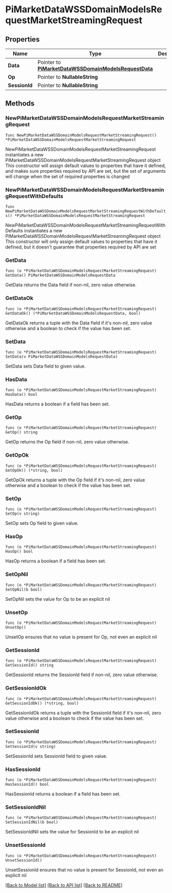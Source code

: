 # PiMarketDataWSSDomainModelsRequestMarketStreamingRequest

## Properties

Name | Type | Description | Notes
------------ | ------------- | ------------- | -------------
**Data** | Pointer to [**PiMarketDataWSSDomainModelsRequestData**](PiMarketDataWSSDomainModelsRequestData.md) |  | [optional] 
**Op** | Pointer to **NullableString** |  | [optional] 
**SessionId** | Pointer to **NullableString** |  | [optional] 

## Methods

### NewPiMarketDataWSSDomainModelsRequestMarketStreamingRequest

`func NewPiMarketDataWSSDomainModelsRequestMarketStreamingRequest() *PiMarketDataWSSDomainModelsRequestMarketStreamingRequest`

NewPiMarketDataWSSDomainModelsRequestMarketStreamingRequest instantiates a new PiMarketDataWSSDomainModelsRequestMarketStreamingRequest object
This constructor will assign default values to properties that have it defined,
and makes sure properties required by API are set, but the set of arguments
will change when the set of required properties is changed

### NewPiMarketDataWSSDomainModelsRequestMarketStreamingRequestWithDefaults

`func NewPiMarketDataWSSDomainModelsRequestMarketStreamingRequestWithDefaults() *PiMarketDataWSSDomainModelsRequestMarketStreamingRequest`

NewPiMarketDataWSSDomainModelsRequestMarketStreamingRequestWithDefaults instantiates a new PiMarketDataWSSDomainModelsRequestMarketStreamingRequest object
This constructor will only assign default values to properties that have it defined,
but it doesn't guarantee that properties required by API are set

### GetData

`func (o *PiMarketDataWSSDomainModelsRequestMarketStreamingRequest) GetData() PiMarketDataWSSDomainModelsRequestData`

GetData returns the Data field if non-nil, zero value otherwise.

### GetDataOk

`func (o *PiMarketDataWSSDomainModelsRequestMarketStreamingRequest) GetDataOk() (*PiMarketDataWSSDomainModelsRequestData, bool)`

GetDataOk returns a tuple with the Data field if it's non-nil, zero value otherwise
and a boolean to check if the value has been set.

### SetData

`func (o *PiMarketDataWSSDomainModelsRequestMarketStreamingRequest) SetData(v PiMarketDataWSSDomainModelsRequestData)`

SetData sets Data field to given value.

### HasData

`func (o *PiMarketDataWSSDomainModelsRequestMarketStreamingRequest) HasData() bool`

HasData returns a boolean if a field has been set.

### GetOp

`func (o *PiMarketDataWSSDomainModelsRequestMarketStreamingRequest) GetOp() string`

GetOp returns the Op field if non-nil, zero value otherwise.

### GetOpOk

`func (o *PiMarketDataWSSDomainModelsRequestMarketStreamingRequest) GetOpOk() (*string, bool)`

GetOpOk returns a tuple with the Op field if it's non-nil, zero value otherwise
and a boolean to check if the value has been set.

### SetOp

`func (o *PiMarketDataWSSDomainModelsRequestMarketStreamingRequest) SetOp(v string)`

SetOp sets Op field to given value.

### HasOp

`func (o *PiMarketDataWSSDomainModelsRequestMarketStreamingRequest) HasOp() bool`

HasOp returns a boolean if a field has been set.

### SetOpNil

`func (o *PiMarketDataWSSDomainModelsRequestMarketStreamingRequest) SetOpNil(b bool)`

 SetOpNil sets the value for Op to be an explicit nil

### UnsetOp
`func (o *PiMarketDataWSSDomainModelsRequestMarketStreamingRequest) UnsetOp()`

UnsetOp ensures that no value is present for Op, not even an explicit nil
### GetSessionId

`func (o *PiMarketDataWSSDomainModelsRequestMarketStreamingRequest) GetSessionId() string`

GetSessionId returns the SessionId field if non-nil, zero value otherwise.

### GetSessionIdOk

`func (o *PiMarketDataWSSDomainModelsRequestMarketStreamingRequest) GetSessionIdOk() (*string, bool)`

GetSessionIdOk returns a tuple with the SessionId field if it's non-nil, zero value otherwise
and a boolean to check if the value has been set.

### SetSessionId

`func (o *PiMarketDataWSSDomainModelsRequestMarketStreamingRequest) SetSessionId(v string)`

SetSessionId sets SessionId field to given value.

### HasSessionId

`func (o *PiMarketDataWSSDomainModelsRequestMarketStreamingRequest) HasSessionId() bool`

HasSessionId returns a boolean if a field has been set.

### SetSessionIdNil

`func (o *PiMarketDataWSSDomainModelsRequestMarketStreamingRequest) SetSessionIdNil(b bool)`

 SetSessionIdNil sets the value for SessionId to be an explicit nil

### UnsetSessionId
`func (o *PiMarketDataWSSDomainModelsRequestMarketStreamingRequest) UnsetSessionId()`

UnsetSessionId ensures that no value is present for SessionId, not even an explicit nil

[[Back to Model list]](../README.md#documentation-for-models) [[Back to API list]](../README.md#documentation-for-api-endpoints) [[Back to README]](../README.md)


